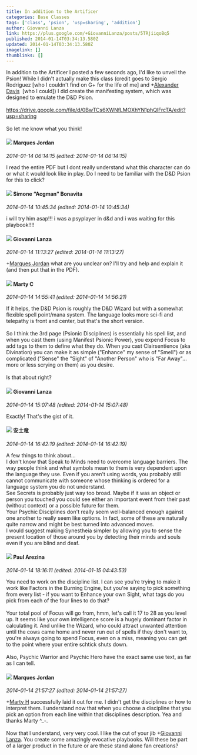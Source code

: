 ```yaml
---
title: In addition to the Artificer
categories: Base Classes
tags: ['class', 'psion', 'usp=sharing', 'addition']
author: Giovanni Lanza
link: https://plus.google.com/+GiovanniLanza/posts/5TRjiiqoBq5
published: 2014-01-14T03:34:13.580Z
updated: 2014-01-14T03:34:13.580Z
imagelink: []
thumblinks: []
---
```


In addition to the Artificer I posted a few seconds ago, I&#39;d like to unveil the Psion! While I didn&#39;t actually make this class (credit goes to Sergio Rodriguez [who I couldn&#39;t find on G+ for the life of me] and <span class="proflinkWrapper"><span class="proflinkPrefix">+</span><a class="proflink" href="https://plus.google.com/105849233547498253815" oid="105849233547498253815">Alexander Davis</a></span>  [who I could]) I did create the manifesting system, which was designed to emulate the D&amp;D Psion.<br /><br /><a href="https://drive.google.com/file/d/0BwTCs6XWNfLMOXhYN1phQlFrcTA/edit?usp=sharing" class="ot-anchor">https://drive.google.com/file/d/0BwTCs6XWNfLMOXhYN1phQlFrcTA/edit?usp=sharing</a><br /><br />So let me know what you think!
<div id='comment z13ii1zqtyzchtocu221s1xqbpzmepcsp'>
  <h4><img src='{{site.baseurl}}//images/avatars/114124925422808188628_photo.jpg'> Marques Jordan</h4>
      <p><cite>2014-01-14 06:14:15 (edited: 2014-01-14 06:14:15)</cite></p>
        <p>I read the entire PDF but I dont really understand what this character can do or what it would look like in play. Do I need to be familiar with the D&amp;D Psion for this to click?</p>
</div>
        

<div id='comment z13ii1zqtyzchtocu221s1xqbpzmepcsp'>
  <h4><img src='{{site.baseurl}}//images/avatars/108442415661890931293_photo.jpg'> Simone “Acgman” Bonavita</h4>
      <p><cite>2014-01-14 10:45:34 (edited: 2014-01-14 10:45:34)</cite></p>
        <p>i will try him asap!!! i was a psyplayer in d&amp;d and i was waiting for this playbook!!!!</p>
</div>
        

<div id='comment z13ii1zqtyzchtocu221s1xqbpzmepcsp'>
  <h4><img src='{{site.baseurl}}//images/avatars/102768177673605279668_photo.jpg'> Giovanni Lanza</h4>
      <p><cite>2014-01-14 11:13:27 (edited: 2014-01-14 11:13:27)</cite></p>
        <p><span class="proflinkWrapper"><span class="proflinkPrefix">+</span><a class="proflink" href="https://plus.google.com/114124925422808188628" oid="114124925422808188628">Marques Jordan</a></span> what are you unclear on? I&#39;ll try and help and explain it (and then put that in the PDF).</p>
</div>
        

<div id='comment z13ii1zqtyzchtocu221s1xqbpzmepcsp'>
  <h4><img src='{{site.baseurl}}//images/avatars/104608261225394844741_photo.jpg'> Marty C</h4>
      <p><cite>2014-01-14 14:55:41 (edited: 2014-01-14 14:56:21)</cite></p>
        <p>If it helps, the D&amp;D Psion is roughly the D&amp;D Wizard but with a somewhat flexible spell point/mana system. The language looks more sci-fi and telepathy is front and center, but that&#39;s the short version.<br /><br />So I think the 3rd page (Psionic Disciplines) is essentially his spell list, and when you cast them (using Manifest Psionic Power), you expend Focus to add tags to them to define what they do. When you cast Clairsentience (aka Divination) you can make it as simple (&quot;Enhance&quot; my sense of &quot;Smell&quot;) or as complicated (&quot;Sense&quot; the &quot;Sight&quot; of &quot;Another Person&quot; who is &quot;Far Away&quot;... more or less scrying on them) as you desire.<br /><br />Is that about right?</p>
</div>
        

<div id='comment z13ii1zqtyzchtocu221s1xqbpzmepcsp'>
  <h4><img src='{{site.baseurl}}//images/avatars/102768177673605279668_photo.jpg'> Giovanni Lanza</h4>
      <p><cite>2014-01-14 15:07:48 (edited: 2014-01-14 15:07:48)</cite></p>
        <p>Exactly! That&#39;s the gist of it.</p>
</div>
        

<div id='comment z13ii1zqtyzchtocu221s1xqbpzmepcsp'>
  <h4><img src='{{site.baseurl}}//images/avatars/108052689315378439184_photo.jpg'> 安土竜</h4>
      <p><cite>2014-01-14 16:42:19 (edited: 2014-01-14 16:42:19)</cite></p>
        <p>A few things to think about...<br />I don&#39;t know that Speak to Minds need to overcome language barriers. The way people think and what symbols mean to them is very dependent upon the language they use. Even if you aren&#39;t using words, you probably still cannot communicate with someone whose thinking is ordered for a language system you do not understand.<br />See Secrets is probably just way too broad. Maybe if it was an object or person you touched you could see either an important event from their past (without context) or a possible future for them.<br />Your Psychic Disciplines don&#39;t really seem well-balanced enough against one another to really seem like options. In fact, some of these are naturally quite narrow and might be best turned into advanced moves.<br />I would suggest making Synestheia simpler by allowing you to sense the present location of those around you by detecting their minds and souls even if you are blind and deaf.</p>
</div>
        

<div id='comment z13ii1zqtyzchtocu221s1xqbpzmepcsp'>
  <h4><img src='{{site.baseurl}}//images/avatars/111586412879869935960_photo.jpg'> Paul Arezina</h4>
      <p><cite>2014-01-14 18:16:11 (edited: 2014-01-15 04:43:53)</cite></p>
        <p>You need to work on the discipline list. I can see you&#39;re trying to make it work like Factors in the Burning Engine, but you&#39;re saying to pick something from every list - if you want to Enhance your own Sight, what tags do you pick from each of the four lines to do that?<br /><br />Your total pool of Focus will go from, hmm, let&#39;s call it 17 to 28 as you level up. It seems like your own intelligence score is a hugely dominant factor in calculating it. And unlike the Wizard, who could attract unwanted attention until the cows came home and never run out of spells if they don&#39;t want to, you&#39;re always going to spend Focus, even on a miss, meaning you can get to the point where your entire schtick shuts down.<br /><br />Also, Psychic Warrior and Psychic Hero have the exact same use text, as far as I can tell.</p>
</div>
        

<div id='comment z13ii1zqtyzchtocu221s1xqbpzmepcsp'>
  <h4><img src='{{site.baseurl}}//images/avatars/114124925422808188628_photo.jpg'> Marques Jordan</h4>
      <p><cite>2014-01-14 21:57:27 (edited: 2014-01-14 21:57:27)</cite></p>
        <p><span class="proflinkWrapper"><span class="proflinkPrefix">+</span><a class="proflink" href="https://plus.google.com/104608261225394844741" oid="104608261225394844741">Marty H</a></span> successfully laid it out for me. I didn&#39;t get the disciplines or how to interpret them. I understand now that when you choose a discipline that you pick an option from each line within that disciplines description. Yea and thanks Marty ^_-.<br /><br />Now that I understand, very very cool. I like the cut of your jib <span class="proflinkWrapper"><span class="proflinkPrefix">+</span><a class="proflink" href="https://plus.google.com/102768177673605279668" oid="102768177673605279668">Giovanni Lanza</a></span>. You create some amazingly evocative playbooks. Will these be part of a larger product in the future or are these stand alone fan creations?</p>
</div>
        